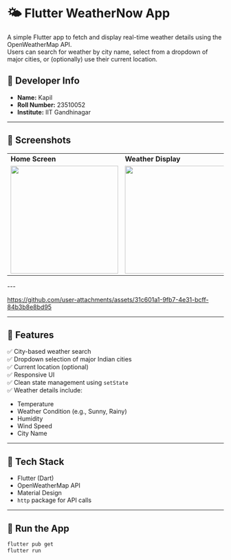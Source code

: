 # 🌤️ Flutter WeatherNow App

A simple Flutter app to fetch and display real-time weather details using the OpenWeatherMap API.  
Users can search for weather by city name, select from a dropdown of major cities, or (optionally) use their current location.


## 👤 Developer Info

- **Name:** Kapil
- **Roll Number:** 23510052
- **Institute:** IIT Gandhinagar

---
<h2>📱 Screenshots</h2>

<table>
  <tr>
    <td><strong>Home Screen</strong></td>
    <td><strong>Weather Display</strong></td>
  </tr>
  <tr>
    <td>
      <img src="https://github.com/user-attachments/assets/34779081-eed6-4d00-9c80-df4f929eefc8" width="250"/>
    </td>
    <td>
      <img src="https://github.com/user-attachments/assets/1975a433-f613-4ade-9474-bef7e9486ba2" width="250"/>
    </td>
  </tr>
</table>
---

https://github.com/user-attachments/assets/31c601a1-9fb7-4e31-bcff-84b3b8e8bd95

---

## 🧠 Features

✅ City-based weather search  
✅ Dropdown selection of major Indian cities  
✅ Current location (optional)  
✅ Responsive UI  
✅ Clean state management using `setState`  
✅ Weather details include:
- Temperature  
- Weather Condition (e.g., Sunny, Rainy)  
- Humidity  
- Wind Speed  
- City Name  

---

## 🔧 Tech Stack

- Flutter (Dart)
- OpenWeatherMap API
- Material Design
- `http` package for API calls

---

## 🚀 Run the App

```bash
flutter pub get
flutter run
